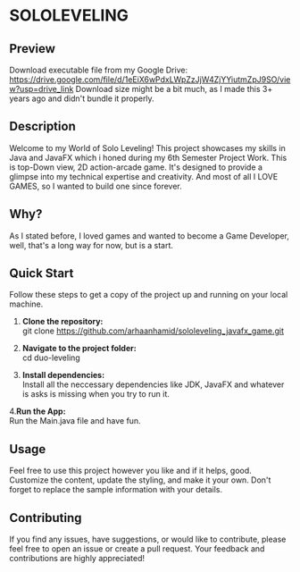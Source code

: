 # SOLOLEVELING

## Preview
Download executable file from my Google Drive: https://drive.google.com/file/d/1eEiX6wPdxLWpZzJjW4ZjYYiutmZpJ9SO/view?usp=drive_link
Download size might be a bit much, as I made this 3+ years ago and didn't bundle it properly.

## Description
Welcome to my World of Solo Leveling! This project showcases my skills in Java and JavaFX which i honed during my 6th Semester Project Work. This is top-Down view, 2D action-arcade game. It's designed to provide a glimpse into my technical expertise and creativity. And most of all I LOVE GAMES, so I wanted to build one since forever.

## Why?
As I stated before, I loved games and wanted to become a Game Developer, well, that's a long way for now, but is a start.

## Quick Start

Follow these steps to get a copy of the project up and running on your local machine.

1. **Clone the repository:**  
   git clone https://github.com/arhaanhamid/sololeveling_javafx_game.git
   
3. **Navigate to the project folder:**  
   cd duo-leveling
   
5. **Install dependencies:**  
   Install all the neccessary dependencies like JDK, JavaFX and whatever is asks is missing when you try to run it.
   
4.**Run the App:**  
   Run the Main.java file and have fun.
   

## Usage
Feel free to use this project however you like and if it helps, good. Customize the content, update the styling, and make it your own. Don't forget to replace the sample information with your details.

## Contributing
If you find any issues, have suggestions, or would like to contribute, please feel free to open an issue or create a pull request. Your feedback and contributions are highly appreciated!
